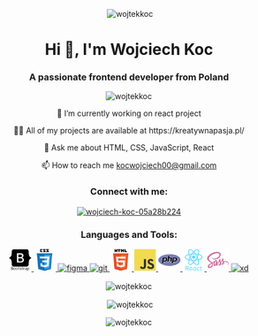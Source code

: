 <p align="center">&nbsp;<img align="center" src="https://kreatywnapasja.pl/images/github_baner.png" alt="wojtekkoc" /></p>

<h1 align="center">Hi 👋, I'm Wojciech Koc</h1>
<h3 align="center">A passionate frontend developer from Poland</h3>

<p align="center"> <img src="https://komarev.com/ghpvc/?username=wojtekkoc&label=Profile%20views&color=0e75b6&style=flat" alt="wojtekkoc" /> </p>

<p align="center"> 🔭 I’m currently working on react project </p>

<p align="center"> 👨‍💻 All of my projects are available at https://kreatywnapasja.pl/ </p>

<p align="center"> 💬 Ask me about HTML, CSS, JavaScript, React </p>

<p align="center"> 📫 How to reach me <a href="mailto:kocwojciech00@gmail.com">kocwojciech00@gmail.com</a></p>


<h3 align="center">Connect with me:</h3>
<p align="center">
<a href="https://linkedin.com/in/wojciech-koc-05a28b224" target="blank"><img align="center" src="https://raw.githubusercontent.com/rahuldkjain/github-profile-readme-generator/master/src/images/icons/Social/linked-in-alt.svg" alt="wojciech-koc-05a28b224" height="30" width="40" /></a>
</p>

<h3 align="center">Languages and Tools:</h3>
<p align="center">  </a> <a href="https://getbootstrap.com" target="_blank" rel="noreferrer"> <img src="https://raw.githubusercontent.com/devicons/devicon/master/icons/bootstrap/bootstrap-plain-wordmark.svg" alt="bootstrap" width="40" height="40"/> </a> <a href="https://www.w3schools.com/css/" target="_blank" rel="noreferrer"> <img src="https://raw.githubusercontent.com/devicons/devicon/master/icons/css3/css3-original-wordmark.svg" alt="css3" width="40" height="40"/> </a> <a href="https://www.figma.com/" target="_blank" rel="noreferrer"> <img src="https://www.vectorlogo.zone/logos/figma/figma-icon.svg" alt="figma" width="40" height="40"/> </a> <a href="https://git-scm.com/" target="_blank" rel="noreferrer"> <img src="https://www.vectorlogo.zone/logos/git-scm/git-scm-icon.svg" alt="git" width="40" height="40"/> </a> <a href="https://www.w3.org/html/" target="_blank" rel="noreferrer"> <img src="https://raw.githubusercontent.com/devicons/devicon/master/icons/html5/html5-original-wordmark.svg" alt="html5" width="40" height="40"/> </a> <a href="https://developer.mozilla.org/en-US/docs/Web/JavaScript" target="_blank" rel="noreferrer"> <img src="https://raw.githubusercontent.com/devicons/devicon/master/icons/javascript/javascript-original.svg" alt="javascript" width="40" height="40"/> </a> <a href="https://www.php.net" target="_blank" rel="noreferrer"> <img src="https://raw.githubusercontent.com/devicons/devicon/master/icons/php/php-original.svg" alt="php" width="40" height="40"/> </a> <a href="https://reactjs.org/" target="_blank" rel="noreferrer"> <img src="https://raw.githubusercontent.com/devicons/devicon/master/icons/react/react-original-wordmark.svg" alt="react" width="40" height="40"/> </a> <a href="https://sass-lang.com" target="_blank" rel="noreferrer"> <img src="https://raw.githubusercontent.com/devicons/devicon/master/icons/sass/sass-original.svg" alt="sass" width="40" height="40"/> </a> <a href="https://www.adobe.com/products/xd.html" target="_blank" rel="noreferrer"> <img src="https://cdn.worldvectorlogo.com/logos/adobe-xd.svg" alt="xd" width="40" height="40"/> </a> </p>

<p align="center"><img align="center" src="https://github-readme-stats.vercel.app/api/top-langs?username=wojtekkoc&show_icons=true&locale=en&layout=compact" alt="wojtekkoc" /></p>

<p align="center">&nbsp;<img align="center" src="https://github-readme-stats.vercel.app/api?username=wojtekkoc&show_icons=true&locale=en" alt="wojtekkoc" /></p>

<p align="center"><img align="center" src="https://github-readme-streak-stats.herokuapp.com/?user=wojtekkoc&" alt="wojtekkoc" /></p>
